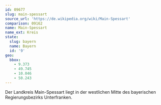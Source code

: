 ```yaml
---
id: 09677
slug: main-spessart
source_url: 'https://de.wikipedia.org/wiki/Main-Spessart'
comparison: 09162
name: Main-Spessart
name_ext: Kreis
state:
  slug: bayern
  name: Bayern
  id: '9'
geo:
  bbox:
    - 9.373
    - 49.745
    - 10.046
    - 50.243
---
```


Der Landkreis Main-Spessart liegt in der westlichen Mitte des bayerischen Regierungsbezirks Unterfranken.
